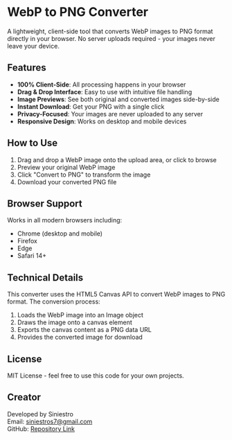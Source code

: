 # WebP to PNG Converter

A lightweight, client-side tool that converts WebP images to PNG format directly in your browser. No server uploads required - your images never leave your device.

## Features

- **100% Client-Side**: All processing happens in your browser
- **Drag & Drop Interface**: Easy to use with intuitive file handling
- **Image Previews**: See both original and converted images side-by-side
- **Instant Download**: Get your PNG with a single click
- **Privacy-Focused**: Your images are never uploaded to any server
- **Responsive Design**: Works on desktop and mobile devices

## How to Use

1. Drag and drop a WebP image onto the upload area, or click to browse
2. Preview your original WebP image
3. Click "Convert to PNG" to transform the image
4. Download your converted PNG file

## Browser Support

Works in all modern browsers including:
- Chrome (desktop and mobile)
- Firefox
- Edge
- Safari 14+

## Technical Details

This converter uses the HTML5 Canvas API to convert WebP images to PNG format. The conversion process:
1. Loads the WebP image into an Image object
2. Draws the image onto a canvas element
3. Exports the canvas content as a PNG data URL
4. Provides the converted image for download

## License

MIT License - feel free to use this code for your own projects.

## Creator

Developed by Siniestro  
Email: siniestros7@gmail.com  
GitHub: [Repository Link](https://github.com/siniestros7/WebP-to-PNG)
